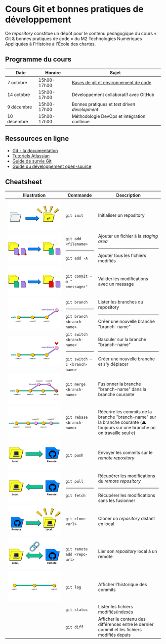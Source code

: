 # Cours Git et bonnes pratiques de développement

Ce *repository* constitue un dépôt pour le contenu pédagogique du cours « Git & bonnes pratiques de code » du 
M2 Technologies Numériques Appliquées à l'Histoire à l'École des chartes.

## Programme du cours

| Date        | Horaire     | Sujet                                                                                                                                                                                                            |
|-------------|-------------|------------------------------------------------------------------------------------------------------------------------------------------------------------------------------------------------------------------|
| 7 octobre   | 15h00-17h00 | [Bases de git et environnement de code](https://docs.google.com/presentation/d/e/2PACX-1vRRJo_SUd24189nq2HBysZd9d57d1zRqks2vDCfBzDls6nqOySY3uGVHbR_SQlU3Rc3ibb8W4eV1Ipj/pub?start=false&loop=false&delayms=3000) |
| 14 octobre  | 15h00-17h00 | Développement collaboratif avec GitHub                                                                                                                                                                           |
| 9 décembre  | 15h00-17h00 | Bonnes pratiques et _test driven development_                                                                                                                                                                    |
| 10 décembre | 15h00-17h00 | Méthodologie DevOps et intégration continue                                                                                                                                                                      |

## Ressources en ligne

* [Git - la documentation](https://git-scm.com/doc)
* [Tutoriels Atlassian](https://www.atlassian.com/fr/git/tutorials/what-is-version-control)
* [Guide de survie Git](https://rogerdudler.github.io/git-guide/index.fr.html)
* [Guide du développement open-source](https://opensource.guide/fr/)

## Cheatsheet

| Illustration                      | Commande                                                    | Description                                                                                                                   |
|-----------------------------------|-------------------------------------------------------------|-------------------------------------------------------------------------------------------------------------------------------|
| <img src="images/init.png">       | `git init`                                                  | Initialiser un repository                                                                                                     |
| <img src="images/add.png">        | `git add <filename>`<hr>`git add -A`                        | Ajouter un fichier à la _staging area_<hr>Ajouter tous les fichiers modifiés                                                  |
| <img src="images/commit.png">     | `git commit -m "<message>"`                                 | Valider les modifications avec un message                                                                                     |
| <img src="images/branch.png">     | `git branch`<hr>`git branch <branch-name>`                  | Lister les branches du repository<hr>Créer une nouvelle branche "branch-name"                                                 |
| <img src="images/switch.png">     | `git switch <branch-name>`<hr>`git switch -c <branch-name>` | Basculer sur la branche "branch-name"<hr>Créer une nouvelle branche et s'y déplacer                                           |
| <img src="images/merge.png">      | `git merge <branch-name>`                                   | Fusionner la branche "branch-name" dans la branche courante                                                                   |
| <img src="images/rebase.png">     | `git rebase <branch-name>`                                  | Réécrire les commits de la branche "branch-name" sur la branche courante (⚠️ toujours sur une branche où on travaille seul·e) |
| <img src="images/push.png">       | `git push`                                                  | Envoyer les commits sur le _remote repository_                                                                                |
| <img src="images/pull.png">       | `git pull`<hr>`git fetch`                                   | Récupérer les modifications du _remote repository_<hr>Récupérer les modifications sans les fusionner                          |
| <img src="images/clone.png">      | `git clone <url>`                                           | Cloner un _repository_ distant en local                                                                                       |
| <img src="images/add-remote.png"> | `git remote add <repo-url>`                                 | Lier son _repository_ local à un remote                                                                                       |
| <img src="images/log.png">        | `git log`                                                   | Afficher l'historique des commits                                                                                             |
|                                   | `git status`                                                | Lister les fichiers modifiés/indexés                                                                                          |
|                                   | `git diff`                                                  | Afficher le contenu des différences entre le dernier commit et les fichiers modifiés depuis                                   |
